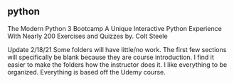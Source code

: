 ## python

The Modern Python 3 Bootcamp
A Unique Interactive Python Experience With Nearly 200 Exercises and Quizzes
by. Colt Steele

Update 2/18/21
Some folders will have little/no work. The first few sections will specifically be blank because they are course introduction. I find it easier to make the folders how the instructor does it. I like everything to be organized. Everything is based off the Udemy course.
